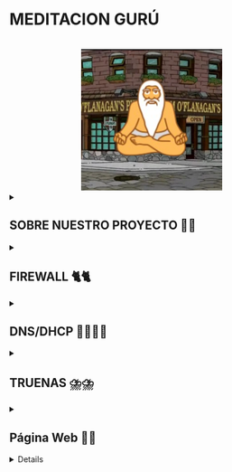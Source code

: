 # MEDITACION GURÚ 
<!-- Improved compatibility of back to top link: See: https://github.com/othneildrew/Best-README-Template/pull/73 -->
<a id="readme-top"></a>
<!--
*** Thanks for checking out the Best-README-Template. If you have a suggestion
*** that would make this better, please fork the repo and create a pull request
*** or simply open an issue with the tag "enhancement".
*** Don't forget to give the project a star!
*** Thanks again! Now go create something AMAZING! :D
-->



<!-- PROJECT SHIELDS -->
<!--
*** I'm using markdown "reference style" links for readability.
*** Reference links are enclosed in brackets [ ] instead of parentheses ( ).
*** See the bottom of this document for the declaration of the reference variables
*** for contributors-url, forks-url, etc. This is an optional, concise syntax you may use.
*** https://www.markdownguide.org/basic-syntax/#reference-style-links
-->




<!-- PROJECT LOGO -->
<br />
<div align="center">
  <a href="https://github.com/S0gt/MEDITACION-DE-GURU/blob/main/IMAGENES/logo2.png?raw=true">
    <img src="IMAGENES/logo2.png" alt="Logo" width="250" height="250">
  </a>



<!-- SOBRE NUESTRO PROJECTO -->


<div align="left">

  <details>
    <summary><h2>SOBRE NUESTRO PROYECTO 🧐🧐</h2></summary>


En nuestro proyecto realizamos una página web en la cual nuestros clientes pueden publicar reseñas sobre películas, series y videojuegos. Para que así personas puedan echar un vistazo a las reseñas de la gente.

<div align="left">

# Idea seleccionada 💡💡

Página web de reseña de películas, series y videojuegos, con la capacidad de crear listas personalizadas 

# ¿Hasta donde queremos llegar con el proyecto? 🏁🏁

Nuestra intención es tener una página en la que puedas hacer reseñas rápidas y sencillas, queremos que también puedas hacerte listas con tus contenidos favoritos que tienes pendientes por ver o jugar.
 
# ¿A quién va dirigido nuestro proyecto? 📫📫

Queremos centrarnos en un publico joven aunque no nos desagrada la idea de que sea para un publico general, nos queremos centrar en que sea agradable para que todos los publicos esten comodos al usar la pagina, queremos algo intuitivo y sencillo
 

# Módulos del ciclo que tengan que ver con el proyecto 📜📜

- Seguridad informática.

- Aplicaciones Web.

- Servicios de red.

- Sistemas operativos en red.





# Materiales necesarios ⛏️⛏️

 Físicos: Varios ordenadores 

 Lógicos: Máquinas virtuales, ISO  

 # Especificar objetivos y las funcionalidades. 

Nuestra meta es una web donde se puedan hacer reseñas de peliculas, series y videojuegos, tambien queremos que los usuarios puedan hacer listas de las peliculas, series y juegos para llear un orden o organizacion
 

# Especificar listado de tareas.

-Crear los servidores y configurarlos para que den los servicios que necesitamos
-Crear paginas web con frontend y backend
-Base de datos para que funcionen los registros

 

# Asignar roles y responsabilidades del equipo. 

- Iván Martín: Sistemas 

- Víctor Polo: Web 

 

 # Diagrama de la red.

Este es el diagrama de la red, donde podemos apreciar el esquema de como irá estructurada nuestra red y las direcciones IP que utilizaremos para esta. 

En el diagrama de la red podemos ver como se estructura nuestra red, también apreciamos las direcciones IP que usaremos.

 <br />
<div align="center">
  <a href="[[https://github.com/S0gt/MEDITACION-DE-GURU/blob/main/logo.png?raw=true](https://github.com/S0gt/MEDITACION-DE-GURU/blob/main/Dibujo.png?raw=true)](https://github.com/S0gt/MEDITACION-DE-GURU/blob/main/IMAGENES/Dibujo.png?raw=true)">
    <img src="IMAGENES/Dibujo.png" alt="Dibujo" width="1200" height="500">
  </a>
<div align="left">
 

 

# Las tecnologías a implementar. 

Apache, PHP y MySql (Para web) 

TRUENAS (Backups) 

PFsense (Firewall y DNS)

DHCP (backup)

# El hardware que se va a utilizar. 

Aún no sabemos seguro todo el hardware que usaremos al final del proyecto, pero de momento podemos decir que será 

| COMPONENTE        | SO                  | ALMACENAMIENTO | CPU          | RAM  | IP                | GATEWAY      |
|------------------|---------------------|----------------|---------------|------|-------------------|--------------|
| 🖥️ MAQUINA HOST  | Pfsense             | 50 GB          | 2             | 4 GB | 000.00.00.000     | 000.00.00.0  |
| 💻 CLIENTE       | Ubuntu 22.04.02     | 50 GB          | 4             | 4 GB | 000.000.0.00/00   | 000.000.0.0  |
| 🌐 DNS / DHCP    | Ubuntu 22.04.02     | 50 GB          | 2             | 4 GB | 000.000.0.0/00    | 000.000.0.0  |

# Los servicios a implementar. 

- DNS: Para que nuestro servidor sea capaz de resolver direcciónes web 

- DHCP: Para asignar las ip automáticamente a el resto de las máquinas virtuales 


# Los sistemas operativos a utilizar. 

- Ubuntu Desktop 22.04.2

- Ubuntu Server 22.04.2

- Windows 10  22H2_Spanish

 

# Establecer un diagrama de Gantt con los objetivos y resultados a alcanzar. 
<div align="center">
  <a href="[[[https://github.com/S0gt/MEDITACION-DE-GURU/blob/main/logo.png?raw=true](https://github.com/S0gt/MEDITACION-DE-GURU/blob/main/Dibujo.png?raw=true)](https://github.com/S0gt/MEDITACION-DE-GURU/blob/main/IMAGENES/Dibujo.png?raw=true)](https://github.com/S0gt/MEDITACION-DE-GURU/blob/main/IMAGENES/Diagrama.png?raw=true)">
    <img src="IMAGENES/Diagrama.png" alt="Diagrama" width="1200" height="500">
  </a>
<div align="left">


 # Incidencias 🚧🚧
 
A lo largo del trabajo han surgido varios problemas, aquí redactaremos todos estos a lo largo del proyecto:

- Configurando el DNS y el DHCP cometimos varios errores a la hora de la escritura de códigos y de comandos.
- Al final hemos cambiado la manera de hacerlo, usando el pi-hole con una interfaz gráfica en nuestro servidor.
- Hemos descargado el navegador y tenemos que descargar un navedador en el servidor.

</details>

<div align="left">

  <details>
    <summary><h2>FIREWALL 🐈🐈</h2></summary>



Hemos configurado el PFSense y un cliente, el cual hemos conectado al PFSense y nos ha brindado una dirección IP dentro del dominio.

![image](https://github.com/user-attachments/assets/5042db07-4b3f-4987-8f96-f4daa7d055d0)

Configurar un firewall pfSense o Sophos según consideres: 

 

En la memoria tienes que escribir un resumen a partir de las preguntas teóricas de las actividades de M06 de pfSense. Esto es: 

 

## ¿Qué es pfSense y para qué se utiliza? 

 

-pfSense es usado como firewall y es de código abierto. Es utilizado principalmente para proteger nuestras redes de cualquier posible amenaza. 

 

## ¿En qué sistema se basa? 

 

-pfSense toma como base a FreeBSD, que es un sistema derivado de UNIX, el cual es muy estable y seguro 

 

## ¿Cuáles son las principales características de pfSense? 

 

Las características principales del pfSense son: 

Firewall con filtrado de paquetes 

VPN (OpenVPN e IPsec) 

Balanceo de carga y alta disponibilidad 

Servidor DHCP y DNS 

Captive Portal para control de acceso a redes 

IDS/IPS (detección y prevención de intrusos) 

Administración vía interfaz web 

 

 

## ¿Cómo se instala y configura pfSense? ¿Qué debemos tener en consideración al instalarlo en un entorno virtual? 

 

Lo primero que debemos hacer es instalar la ISO de la página principal de pfSense 

Requisitos mínimos de la máquina virtual para pfSense: 

· 1 CPU 

· 1 GB de memoria RAM 

· 10 GB de disco duro 

· 2 interfaces de red (ad.pnte y red interna) 

Después deberemos seguir toda la instalación del pfSense. 

Tendremos que configurar la red LAN para poder ver nuestra web, en nuestro caso la LAN es la 10.28.38.1 /24 y la WAN es la 100.77.20.56 /24 

Una vez establecida toda la configuración deberemos abrir nuestro PC cliente para podernos conectar, para ello, abriremos el navegador e introduciremos la dirección que nosotros hayamos establecido en la LAN 

 

## ¿Consideras pfSense una opción viable para empresas y redes domésticas? 

Nosotros consideramos que pfSense es una opción bastante buena y nos brinda bastante seguridad y encima su software es gratuito, así que cualquiera lo puede usar. Para empresas ofrece seguridad avanzada y VPN, y para el hogar permite controlar el tráfico, establecer reglas de firewall y mejorar la seguridad de la red. 

 

## ¿Qué es el port forward? Explica cómo lo has configurado. 

Es el reenvío de puertos, nos permite poder redirigir el tráfico de una IP a otra IP y nos ayuda a poder acceder a servidores internos desde el exterior, como si fuera un “puente”, a servidores como web o FTP. 

</details>

 <div align="left">

  <details>
    <summary><h2>DNS/DHCP 😶‍🌫️😶‍🌫️</h2></summary>
    
# Introducción al servicio (DNS y al DHCP)

## ¿Qué es?

  DNS (Domain Name System): Es un servicio que traduce nombres de dominio en direcciones IP. Facilita la navegación en internet y la gestión de redes.

  DHCP (Dynamic Host Configuration Protocol): Es un protocolo que asigna automáticamente direcciones IP y puertas de enlace y DNS a los dispositivos de una red.

## ¿Por qué es necesario?

DNS: Permite que los usuarios accedan a sitios web y recursos de red usando nombres en lugar de números difíciles de recordar.

DHCP: Simplifica la administración de redes al asignar IPs automáticamente, evitando conflictos de direcciones y configuraciones manuales.

## ¿Dónde hay información oficial?

- Al usar Linux para clientes y server en todo el trabajo, Bind9 se podria adaptar perfectamente a nuestras necesidades

  DNS: https://bind9.readthedocs.io/en/v9.20.7/ 

  DHCP: https://documentation.ubuntu.com/server/how-to/networking/install-isc-dhcp-server/index.html

## Extras

  DNS:

  DHCP:

## Instalación (DNS y del DHCP)

  DNS:

  DHCP:

## Detalles de la MV

  Servidor: 
  
· 2 CPU 

· 2 GB de memoria RAM 

· 25 GB de disco duro 

· 2 interfaces de red (ad.pnte y red interna) 


## Pasos a seguir

  DNS:

  DHCP:

## Incidencias

  DNS:

  DHCP:

  </details>

  <details>
    <summary><h2>TRUENAS ⛈️⛈️</h2></summary>

  ## ¿Qué es?

  ## ¿Por qué usarlo?

  </details>

<div align="left">

  <details>
    <summary><h2>Página Web 🤡🤡</h2></summary>


## ¿Qué es?

Apache es un servidor web de código abierto ampliamente utilizado para alojar sitios web y aplicaciones.

## ¿Por qué usarlo?

Fiabilidad y seguridad

Modularidad y compatibilidad con distintos lenguajes

Uso en entornos locales e internet

## Documentación oficial

https://httpd.apache.org/docs/

# Instalación en Ubuntu Server

## Configuración de la MV

SO: Ubuntu Server 20.04

RAM: 2GB

Disco: 20GB

Red: Red NAT "NatNetworkSMX2"

# Pasos

## Actualizar paquetes:

sudo apt update && sudo apt upgrade -y

## Instalar Apache:

sudo apt install apache2 -y

## Habilitar y verificar el servicio:

sudo systemctl enable --now apache2
sudo systemctl status apache2

## Configurar firewall:

sudo ufw allow 'Apache'
sudo ufw enable


 
# INCIDENCIAS (APACHE)⚠️⚠️

Durante la realizacion de el apartado de apache tubimos multiples problemas, todos devido a que nos quisimos adelantar y intentamos instalar PHP y MySQL antes de que lo explicaran en clase, esto nos hizo confundirnos a la hora de la instalacion y acabar complicandola demasiado hasta que salieron muchos errores con los archivos, lo que decidimos hacer al final es pasar todo de un debian a un ubuntu server, al hacer esto la instalacion fue mucho mas facil para nosotros y pudimos completarla sin mayor dificultad


## Nuestro mapa de la web:

  <a href=https://github.com/S0gt/MEDITACION-DE-GURU/blob/main/IMAGENES/Mapa%20de%20la%20web.jpg>
  
  <img src="IMAGENES/Mapa de la web.jpg" alt="Mapa de la web" width="1200" height="500">
    
  </a>

## Preview del home de la web:

  <a href=https://github.com/S0gt/MEDITACION-DE-GURU/blob/main/IMAGENES/Mapa%20de%20la%20web.jpg>
  
  <img src="IMAGENES/pagina home.png" alt="pagina home">

## Preview del login de la página:

<a href=https://github.com/S0gt/MEDITACION-DE-GURU/blob/main/IMAGENES/login.png>

<img src="IMAGENES/login.png" alt="login">

## Preview de las reseñas de la web:

<a href=https://github.com/S0gt/MEDITACION-DE-GURU/blob/main/IMAGENES/login.png>

<img src="IMAGENES/pAGINA RESEÑAS.png" alt="pAGINA RESEÑAS">


 </details>

<div align="left">

  <details>
    <summary><h2>Recursos 🔎🔎</h2></summary>
    


Los recursos a los que hemos recurrido en la creación del proyecto son:

- DNS Y DHCP de la guia de punkymo de Alina
- Para Apache hemos usado la una guia de Digital Ocean sobre Apache, PHP y MySQL: https://www.digitalocean.com/community/tutorials/how-to-install-lamp-stack-on-ubuntu
- FIREWALL: Para firewall usamos pfsense y nos guiamos por la guia de punkymo
- Copias de seguridad: Usamos True Nas y nos guiamos con la guia de punkymo nuevamente 


   </details>
